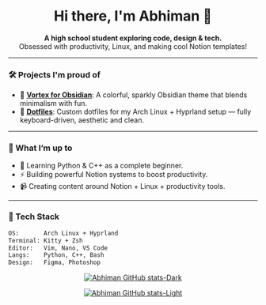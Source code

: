 <h1 align="center">Hi there, I'm Abhiman 👋</h1>

<p align="center">
  <b>A high school student exploring code, design & tech.</b> <br>
  Obsessed with productivity, Linux, and making cool Notion templates!
</p>

---

### 🛠️ Projects I'm proud of

- 🎨 [**Vortex for Obsidian**](https://github.com/abhimangs/obsidian-vortex): A colorful, sparkly Obsidian theme that blends minimalism with fun.
- 🐧 [**Dotfiles**](https://github.com/abhimangs/dotfiles): Custom dotfiles for my Arch Linux + Hyprland setup — fully keyboard-driven, aesthetic and clean.

---

### 🧠 What I’m up to

- 🧰 Learning Python & C++ as a complete beginner.
- ⚡ Building powerful Notion systems to boost productivity.
- 📹 Creating content around Notion + Linux + productivity tools.

---

### 🧪 Tech Stack

```bash
OS:       Arch Linux + Hyprland
Terminal: Kitty + Zsh
Editor:   Vim, Nano, VS Code
Langs:    Python, C++, Bash
Design:   Figma, Photoshop
```

<div align="center">
    
[![Abhiman GitHub stats-Dark](https://github-readme-stats.vercel.app/api?username=abhimangs&show_icons=true&theme=transparent&title_color=ffffff&hide_border=true&text_color=ffffff&icon_color=ffffff&include_all_commits=false&ring_color=ffffff&hide_title=true#gh-dark-mode-only)](https://github.com/anuraghazra/github-readme-stats#gh-dark-mode-only)

[![Abhiman GitHub stats-Light](https://github-readme-stats.vercel.app/api?username=abhimangs&show_icons=true&theme=default&title_color=111111&hide_border=true&text_color=111111&icon_color=111111&include_all_commits=false&ring_color=111111&hide_title=true#gh-light-mode-only)](https://github.com/anuraghazra/github-readme-stats#gh-light-mode-only)

</div>
